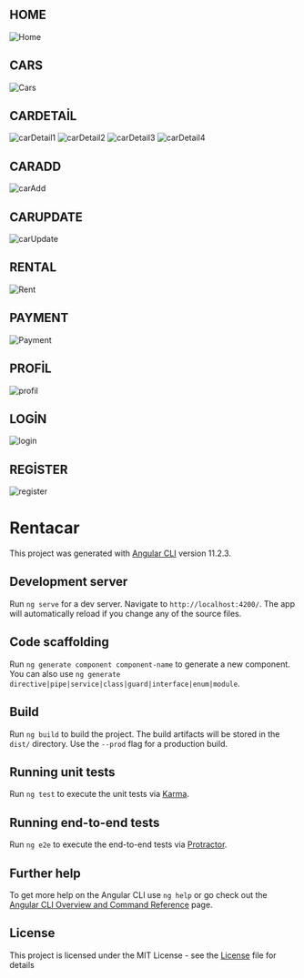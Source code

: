 ## HOME
![Home](https://github.com/canozyigiit/CarRentalProject-Angular/blob/master/readme/ReadmeImg/Home.png)
## CARS
![Cars](https://github.com/canozyigiit/CarRentalProject-Angular/blob/master/readme/ReadmeImg/cars.png)
## CARDETAİL
![carDetail1](https://github.com/canozyigiit/CarRentalProject-Angular/blob/master/readme/ReadmeImg/rentable.png)
![carDetail2](https://github.com/canozyigiit/CarRentalProject-Angular/blob/master/readme/ReadmeImg/findexis%C4%B0nsufficient.png)
![carDetail3](https://github.com/canozyigiit/CarRentalProject-Angular/blob/master/readme/ReadmeImg/cannotBeRented.png)
![carDetail4](https://github.com/canozyigiit/CarRentalProject-Angular/blob/master/readme/ReadmeImg/carDetail4.png)
## CARADD
![carAdd](https://github.com/canozyigiit/CarRentalProject-Angular/blob/master/readme/ReadmeImg/carAdd.png)
## CARUPDATE
![carUpdate](https://github.com/canozyigiit/CarRentalProject-Angular/blob/master/readme/ReadmeImg/carUpdate.png)
## RENTAL
![Rent](https://github.com/canozyigiit/CarRentalProject-Angular/blob/master/readme/ReadmeImg/rent.png)
## PAYMENT
![Payment](https://github.com/canozyigiit/CarRentalProject-Angular/blob/master/readme/ReadmeImg/payment.png)
## PROFİL
![profil](https://github.com/canozyigiit/CarRentalProject-Angular/blob/master/readme/ReadmeImg/profil.png)
## LOGİN
![login](https://github.com/canozyigiit/CarRentalProject-Angular/blob/master/readme/ReadmeImg/Login.png)
## REGİSTER
![register](https://github.com/canozyigiit/CarRentalProject-Angular/blob/master/readme/ReadmeImg/Register.png)


# Rentacar

This project was generated with [Angular CLI](https://github.com/angular/angular-cli) version 11.2.3.

## Development server

Run `ng serve` for a dev server. Navigate to `http://localhost:4200/`. The app will automatically reload if you change any of the source files.

## Code scaffolding

Run `ng generate component component-name` to generate a new component. You can also use `ng generate directive|pipe|service|class|guard|interface|enum|module`.

## Build

Run `ng build` to build the project. The build artifacts will be stored in the `dist/` directory. Use the `--prod` flag for a production build.

## Running unit tests

Run `ng test` to execute the unit tests via [Karma](https://karma-runner.github.io).

## Running end-to-end tests

Run `ng e2e` to execute the end-to-end tests via [Protractor](http://www.protractortest.org/).

## Further help

To get more help on the Angular CLI use `ng help` or go check out the [Angular CLI Overview and Command Reference](https://angular.io/cli) page.

## License
This project is licensed under the MIT License - see the [License](https://github.com/canozyigiit/CarRentalProject-Angular/blob/master/LICENSE) file for details
